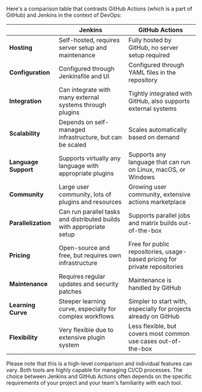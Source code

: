 Here's a comparison table that contrasts GitHub Actions (which is a part of GitHub) and Jenkins in the context of DevOps:

|   | Jenkins | GitHub Actions |
| - | - | - |
| **Hosting** | Self-hosted, requires server setup and maintenance | Fully hosted by GitHub, no server setup required |
| **Configuration** | Configured through Jenkinsfile and UI | Configured through YAML files in the repository |
| **Integration** | Can integrate with many external systems through plugins | Tightly integrated with GitHub, also supports external systems |
| **Scalability** | Depends on self-managed infrastructure, but can be scaled | Scales automatically based on demand |
| **Language Support** | Supports virtually any language with appropriate plugins | Supports any language that can run on Linux, macOS, or Windows |
| **Community** | Large user community, lots of plugins and resources | Growing user community, extensive actions marketplace |
| **Parallelization** | Can run parallel tasks and distributed builds with appropriate setup | Supports parallel jobs and matrix builds out-of-the-box |
| **Pricing** | Open-source and free, but requires own infrastructure | Free for public repositories, usage-based pricing for private repositories |
| **Maintenance** | Requires regular updates and security patches | Maintenance is handled by GitHub |
| **Learning Curve** | Steeper learning curve, especially for complex workflows | Simpler to start with, especially for projects already on GitHub |
| **Flexibility** | Very flexible due to extensive plugin system | Less flexible, but covers most common use cases out-of-the-box |

Please note that this is a high-level comparison and individual features can vary. Both tools are highly capable for managing CI/CD processes. The choice between Jenkins and GitHub Actions often depends on the specific requirements of your project and your team's familiarity with each tool.
